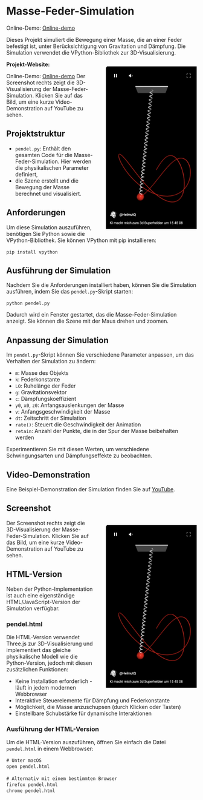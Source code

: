 # Masse-Feder-Simulation

Online-Demo: [Online-demo](https://qualcuno.info/Pendel/)

Dieses Projekt simuliert die Bewegung einer Masse, die an einer Feder befestigt ist, unter Berücksichtigung von Gravitation und Dämpfung. Die Simulation verwendet die VPython-Bibliothek zur 3D-Visualisierung.

<p align="right" style="float: right; margin-left: 20px;">
    <a href="https://www.youtube.com/shorts/MSY_UUy0_Ds">
        <img src="pendel.jpg" alt="Masse-Feder-Simulation" width="250">
    </a>
</p>

**Projekt-Website:** 

Online-Demo: [Online-demo](https://qualcuno.info/Pendel/)
Der Screenshot rechts zeigt die 3D-Visualisierung der Masse-Feder-Simulation. Klicken Sie auf das Bild, um eine kurze Video-Demonstration auf YouTube zu sehen.

## Projektstruktur

- `pendel.py`: Enthält den gesamten Code für die Masse-Feder-Simulation. Hier werden die physikalischen Parameter definiert,
-  die Szene erstellt und die Bewegung der Masse berechnet und visualisiert.
 
## Anforderungen

Um diese Simulation auszuführen, benötigen Sie Python sowie die VPython-Bibliothek. Sie können VPython mit pip installieren:

```shell
pip install vpython
```

## Ausführung der Simulation

Nachdem Sie die Anforderungen installiert haben, können Sie die Simulation ausführen, indem Sie das `pendel.py`-Skript starten:

```
python pendel.py
```

Dadurch wird ein Fenster gestartet, das die Masse-Feder-Simulation anzeigt. Sie können die Szene mit der Maus drehen und zoomen.

## Anpassung der Simulation

Im `pendel.py`-Skript können Sie verschiedene Parameter anpassen, um das Verhalten der Simulation zu ändern:

- `m`: Masse des Objekts
- `k`: Federkonstante
- `L0`: Ruhelänge der Feder
- `g`: Gravitationsvektor
- `c`: Dämpfungskoeffizient
- `y0`, `x0`, `z0`: Anfangsauslenkungen der Masse
- `v`: Anfangsgeschwindigkeit der Masse
- `dt`: Zeitschritt der Simulation
- `rate()`: Steuert die Geschwindigkeit der Animation
- `retain`: Anzahl der Punkte, die in der Spur der Masse beibehalten werden

Experimentieren Sie mit diesen Werten, um verschiedene Schwingungsarten und Dämpfungseffekte zu beobachten.

## Video-Demonstration

Eine Beispiel-Demonstration der Simulation finden Sie auf [YouTube](https://www.youtube.com/shorts/MSY_UUy0_Ds).

## Screenshot
<p align="right" style="float: right; margin-left: 20px;">
    <a href="https://www.youtube.com/shorts/MSY_UUy0_Ds">
        <img src="pendel.jpg" alt="Masse-Feder-Simulation" width="250">
    </a>
</p>
Der Screenshot rechts zeigt die 3D-Visualisierung der Masse-Feder-Simulation. Klicken Sie auf das Bild, um eine kurze Video-Demonstration auf YouTube zu sehen.

## HTML-Version

Neben der Python-Implementation ist auch eine eigenständige HTML/JavaScript-Version der Simulation verfügbar.

### pendel.html

Die HTML-Version verwendet Three.js zur 3D-Visualisierung und implementiert das gleiche physikalische Modell wie die Python-Version, jedoch mit diesen zusätzlichen Funktionen:

- Keine Installation erforderlich - läuft in jedem modernen Webbrowser
- Interaktive Steuerelemente für Dämpfung und Federkonstante
- Möglichkeit, die Masse anzuschupsen (durch Klicken oder Tasten)
- Einstellbare Schubstärke für dynamische Interaktionen

### Ausführung der HTML-Version

Um die HTML-Version auszuführen, öffnen Sie einfach die Datei `pendel.html` in einem Webbrowser:

```shell
# Unter macOS
open pendel.html

# Alternativ mit einem bestimmten Browser
firefox pendel.html
chrome pendel.html
```